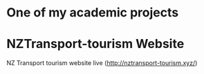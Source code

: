 # One of my academic projects
# NZTransport-tourism Website
NZ Transport tourism website live (http://nztransport-tourism.xyz/)

